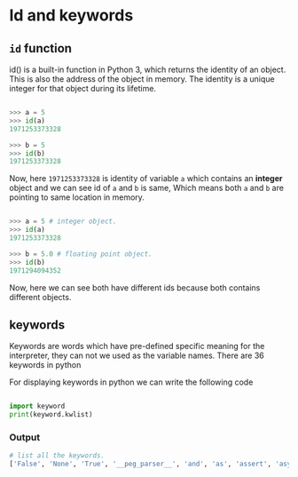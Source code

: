 # Id and keywords

## `id` function

id() is a built-in function in Python 3, which returns the identity of an object. This is also the address of the object in memory. The identity is a unique integer for that object during its lifetime.

```python

>>> a = 5
>>> id(a)
1971253373328

>>> b = 5
>>> id(b)
1971253373328

```

Now, here `1971253373328` is identity of variable `a` which contains an **integer** object and we can see id of `a` and `b` is same, Which means both `a` and `b` are pointing to same location in memory.

```python

>>> a = 5 # integer object.
>>> id(a) 
1971253373328

>>> b = 5.0 # floating point object.
>>> id(b)
1971294094352

```

Now, here we can see both have different ids because both contains different objects.

## keywords

Keywords are words which have pre-defined specific meaning for the interpreter, they can not we used as the variable names. There are 36 keywords in python

For displaying keywords in python we can write the following code

```python

import keyword
print(keyword.kwlist)

```

### Output

```python
# list all the keywords.
['False', 'None', 'True', '__peg_parser__', 'and', 'as', 'assert', 'async', 'await', 'break', 'class', 'continue', 'def', 'del', 'elif', 'else', 'except', 'finally', 'for', 'from', 'global', 'if', 'import', 'in', 'is', 'lambda', 'nonlocal', 'not', 'or', 'pass', 'raise', 'return', 'try', 'while', 'with', 'yield']

```
